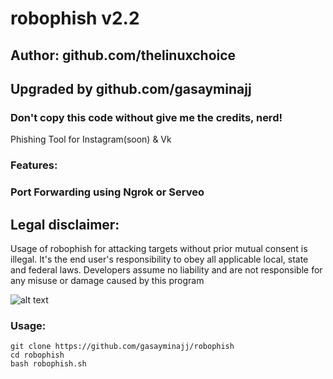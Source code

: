 
# robophish v2.2
## Author: github.com/thelinuxchoice
## Upgraded by github.com/gasayminajj
### Don't copy this code without give me the credits, nerd! 

Phishing Tool for Instagram(soon) & Vk

### Features:
### Port Forwarding using Ngrok or Serveo

## Legal disclaimer:

Usage of robophish for attacking targets without prior mutual consent is illegal. It's the end user's responsibility to obey all applicable local, state and federal laws. Developers assume no liability and are not responsible for any misuse or damage caused by this program 

![alt text](https://s8.hostingkartinok.com/uploads/images/2020/10/ac2b9961d22560ce08112b683b897558.png)

### Usage:
```
git clone https://github.com/gasayminajj/robophish
cd robophish
bash robophish.sh
```

